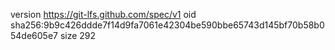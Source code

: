 version https://git-lfs.github.com/spec/v1
oid sha256:9b9c426ddde7f14d9fa7061e42304be590bbe65743d145bf70b58b054de605e7
size 292
